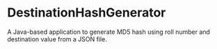 # DestinationHashGenerator
A Java-based application to generate MD5 hash using roll number and destination value from a JSON file.
